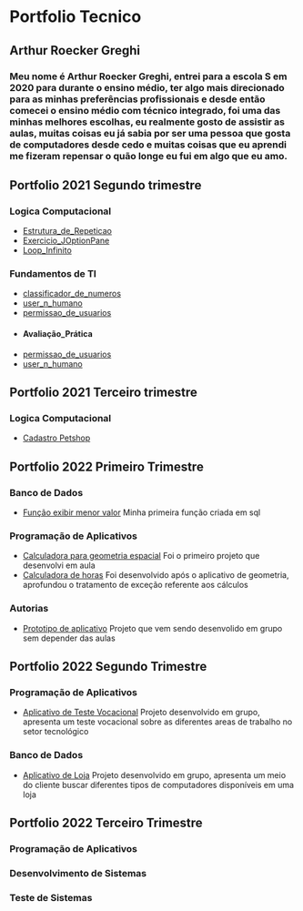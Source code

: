 # Portfolio Tecnico
## Arthur Roecker Greghi
### Meu nome é Arthur Roecker Greghi, entrei para a escola S em 2020 para durante o ensino médio, ter algo mais direcionado para as minhas preferências profissionais e desde então comecei o ensino médio com técnico integrado, foi uma das minhas melhores escolhas, eu realmente gosto de assistir as aulas, muitas coisas eu já sabia por ser uma pessoa que gosta de computadores desde cedo e muitas coisas que eu aprendi me fizeram repensar o quão longe eu fui em algo que eu amo. 
## Portfolio 2021  Segundo trimestre
### Logica Computacional
- [Estrutura_de_Repeticao](Portfolio_Segundo_Trimestre/Logica_Computacional/Estrutura_de_Repeticao)
- [Exercicio_JOptionPane](Portfolio_Segundo_Trimestre/Logica_Computacional/Exercicio_JOptionPane)
- [Loop_Infinito](Portfolio_Segundo_Trimestre/Logica_Computacional/Loop_Infinito)
### Fundamentos de TI
- [classificador_de_numeros](Portfolio_Segundo_Trimestre/Fundamentos_de_TI/classificador_de_numeros)
- [user_n_humano](Portfolio_Segundo_Trimestre/Fundamentos_de_TI/user_n_humano)
- [permissao_de_usuarios](Portfolio_Segundo_Trimestre/Fundamentos_de_TI/permissao_de_usuarios)
- #### Avaliação_Prática
- [permissao_de_usuarios](Fundamentos_de_TI/Avaliação_Prática/permissao_de_usuarios) 
- [user_n_humano](Fundamentos_de_TI/Avaliação_Prática/user_n_humano) 
## Portfolio 2021 Terceiro trimestre
### Logica Computacional
- [Cadastro Petshop](Logica_Computacional)
## Portfolio 2022 Primeiro Trimestre
### Banco de Dados
- [Função exibir menor valor](PrintCF1.png) Minha primeira função criada em sql
### Programação de Aplicativos
- [Calculadora para geometria espacial](Geometria) Foi o primeiro projeto que desenvolvi em aula
- [Calculadora de horas](QuadroDeHoras) Foi desenvolvido após o aplicativo de geometria, aprofundou o tratamento de exceção referente aos cálculos
### Autorias
- [Prototipo de aplicativo](PrototipoBarbearia.pdf) Projeto que vem sendo desenvolido em grupo sem depender das aulas
## Portfolio 2022 Segundo Trimestre
### Programação de Aplicativos
- [Aplicativo de Teste Vocacional](MarcolaTestesVocacionais.zip) Projeto desenvolvido em grupo, apresenta um teste vocacional sobre as diferentes areas de trabalho no setor tecnológico
### Banco de Dados
- [Aplicativo de Loja](Loja.zip) Projeto desenvolvido em grupo, apresenta um meio do cliente buscar diferentes tipos de computadores disponíveis em uma loja
## Portfolio 2022 Terceiro Trimestre
### Programação de Aplicativos

### Desenvolvimento de Sistemas

### Teste de Sistemas
